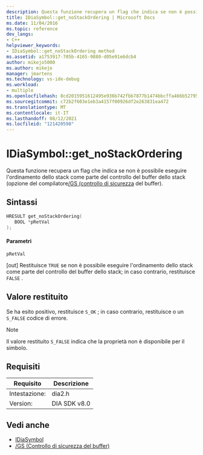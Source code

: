 ```yaml
---
description: Questa funzione recupera un flag che indica se non è possibile eseguire l'ordinamento dello stack come parte del controllo del buffer dello stack (opzione del compilatore[/GS (controllo di sicurezza](/cpp/build/reference/gs-buffer-security-check) del buffer).
title: IDiaSymbol::get_noStackOrdering | Microsoft Docs
ms.date: 11/04/2016
ms.topic: reference
dev_langs:
- C++
helpviewer_keywords:
- IDiaSymbol::get_noStackOrdering method
ms.assetid: a1753917-705b-4165-9880-d05e91e6dcb4
author: mikejo5000
ms.author: mikejo
manager: jmartens
ms.technology: vs-ide-debug
ms.workload:
- multiple
ms.openlocfilehash: 8cd2015951612495e936b742fbb7877b1474bbcffa466b52795226487020bb55
ms.sourcegitcommit: c72b2f603e1eb3a4157f00926df2e263831ea472
ms.translationtype: MT
ms.contentlocale: it-IT
ms.lasthandoff: 08/12/2021
ms.locfileid: "121420598"
---
```

# <a name="idiasymbolget_nostackordering"></a>IDiaSymbol::get_noStackOrdering
Questa funzione recupera un flag che indica se non è possibile eseguire l'ordinamento dello stack come parte del controllo del buffer dello stack (opzione del compilatore[/GS (controllo di sicurezza](/cpp/build/reference/gs-buffer-security-check) del buffer).

## <a name="syntax"></a>Sintassi

```C++
HRESULT get_noStackOrdering(
   BOOL *pRetVal
);
```

#### <a name="parameters"></a>Parametri
 `pRetVal`

[out] Restituisce `TRUE` se non è possibile eseguire l'ordinamento dello stack come parte del controllo del buffer dello stack; in caso contrario, restituisce `FALSE` .

## <a name="return-value"></a>Valore restituito
 Se ha esito positivo, restituisce `S_OK` ; in caso contrario, restituisce o un `S_FALSE` codice di errore.

> [!NOTE]
> Il valore restituito `S_FALSE` indica che la proprietà non è disponibile per il simbolo.

## <a name="requirements"></a>Requisiti

|Requisito|Descrizione|
|-----------------|-----------------|
|Intestazione:|dia2.h|
|Version:|DIA SDK v8.0|

## <a name="see-also"></a>Vedi anche
- [IDiaSymbol](../../debugger/debug-interface-access/idiasymbol.md)
- [/GS (Controllo di sicurezza del buffer)](/cpp/build/reference/gs-buffer-security-check)
